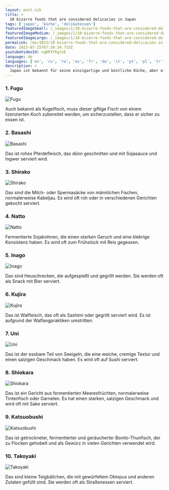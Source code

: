 ```yaml
---
layout: post.njk
title: >
  10 bizarre foods that are considered delicacies in Japan
tags: ['japan', 'küche', 'delikatessen']
featuredImageSmall: /_images/1/10-bizarre-foods-that-are-considered-delicacies-in-japan-cover-de-small.webp
featuredImageMedium: /_images/1/10-bizarre-foods-that-are-considered-delicacies-in-japan-cover-de-medium.webp
featuredImageLarge: /_images/1/10-bizarre-foods-that-are-considered-delicacies-in-japan-cover-de-large.webp
permalink: /de/2023/10-bizarre-foods-that-are-considered-delicacies-in-japan.html
date: 2023-07-25T07:38:34.715Z
youtubeVideoId: vqDPXT6gJvE
language: de
languages: ['en', 'ru', 'ro', 'es', 'fr', 'de', 'it', 'pt', 'pl', 'tr']
description: >
  Japan ist bekannt für seine einzigartige und köstliche Küche, aber einige der Gerichte mögen Außenstehenden seltsam erscheinen. Hier sind 10 bizarre Speisen, die in Japan als Delikatessen gelten.
---
```


### 1. Fugu

![Fugu](/_images/9/96c633ca5ebc8e8a6a56ebe1e37111f4-medium.webp)

Auch bekannt als Kugelfisch, muss dieser giftige Fisch von einem lizenzierten Koch zubereitet werden, um sicherzustellen, dass er sicher zu essen ist.

### 2. Basashi

![Basashi](/_images/8/8587da8c450813a70d675c835204435c-medium.webp)

Das ist rohes Pferdefleisch, das dünn geschnitten und mit Sojasauce und Ingwer serviert wird.

### 3. Shirako

![Shirako](/_images/3/304dc036744398cfc7b94d120d6e7961-medium.webp)

Das sind die Milch- oder Spermasäcke von männlichen Fischen, normalerweise Kabeljau. Es wird oft roh oder in verschiedenen Gerichten gekocht serviert.

### 4. Natto

![Natto](/_images/e/e04988a4cbce62b6685f25f5d3153379-medium.webp)

Fermentierte Sojabohnen, die einen starken Geruch und eine klebrige Konsistenz haben. Es wird oft zum Frühstück mit Reis gegessen.

### 5. Inago

![Inago](/_images/d/d970f12a0c3a084a69bce288c8137335-medium.webp)

Das sind Heuschrecken, die aufgespießt und gegrillt werden. Sie werden oft als Snack mit Bier serviert.

### 6. Kujira

![Kujira](/_images/c/c8ac8600eed214f6396db84f6e3fe553-medium.webp)

Das ist Walfleisch, das oft als Sashimi oder gegrillt serviert wird. Es ist aufgrund der Walfangpraktiken umstritten.

### 7. Uni

![Uni](/_images/f/fb8c5d20cf570a1911615dfa070c25ff-medium.webp)

Das ist der essbare Teil von Seeigeln, die eine weiche, cremige Textur und einen salzigen Geschmack haben. Es wird oft auf Sushi serviert.

### 8. Shiokara

![Shiokara](/_images/d/de5df08cd29b81bbe6bfec02f1a24ade-medium.webp)

Das ist ein Gericht aus fermentierten Meeresfrüchten, normalerweise Tintenfisch oder Garnelen. Es hat einen starken, salzigen Geschmack und wird oft mit Sake serviert.

### 9. Katsuobushi

![Katsuobushi](/_images/5/5d0ea606f89306543e13d3bdd1284102-medium.webp)

Das ist getrockneter, fermentierter und geräucherter Bonito-Thunfisch, der zu Flocken gehobelt und als Gewürz in vielen Gerichten verwendet wird.

### 10. Takoyaki

![Takoyaki](/_images/c/c86b850fcaf3961aa33a9e45ca747aee-medium.webp)

Das sind kleine Teigbällchen, die mit gewürfeltem Oktopus und anderen Zutaten gefüllt sind. Sie werden oft als Straßenessen serviert.

